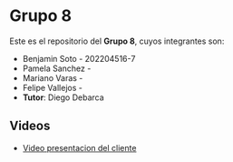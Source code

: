 # Grupo 8

Este es el repositorio del **Grupo 8**, cuyos integrantes son:
* Benjamin Soto   - 202204516-7
* Pamela Sanchez  -
* Mariano Varas   -
* Felipe Vallejos - 
* **Tutor**: Diego Debarca 

## Videos

* [Video presentacion del cliente](https://www.youtube.com/watch?v=abJau21SDIk)


